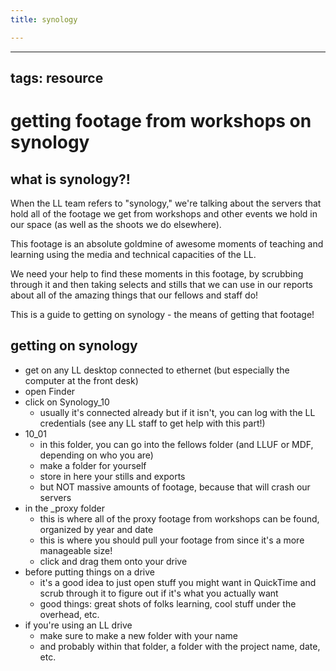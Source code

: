```yaml
---
title: synology

---
```


---
tags: resource
---

# getting footage from workshops on synology

## what is synology?!
When the LL team refers to "synology," we're talking about the servers that hold all of the footage we get from workshops and other events we hold in our space (as well as the shoots we do elsewhere).

This footage is an absolute goldmine of awesome moments of teaching and learning using the media and technical capacities of the LL.

We need your help to find these moments in this footage, by scrubbing through it and then taking selects and stills that we can use in our reports about all of the amazing things that our fellows and staff do!

This is a guide to getting on synology - the means of getting that footage!

## getting on synology
* get on any LL desktop connected to ethernet (but especially the computer at the front desk)
* open Finder
* click on Synology_10
    * usually it's connected already but if it isn't, you can log with the LL credentials (see any LL staff to get help with this part!)
* 10_01
    * in this folder, you can go into the fellows folder (and LLUF or MDF, depending on who you are)
    * make a folder for yourself
    * store in here your stills and exports
    * but NOT massive amounts of footage, because that will crash our servers
* in the _proxy folder
    * this is where all of the proxy footage from workshops can be found, organized by year and date
    * this is where you should pull your footage from since it's a more manageable size!
    * click and drag them onto your drive
* before putting things on a drive
    * it's a good idea to just open stuff you might want in QuickTime and scrub through it to figure out if it's what you actually want
    * good things: great shots of folks learning, cool stuff under the overhead, etc.
* if you're using an LL drive
    * make sure to make a new folder with your name 
    * and probably within that folder, a folder with the project name, date, etc.

